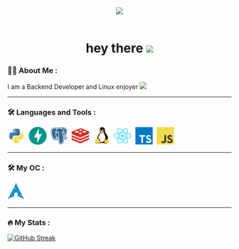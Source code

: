 <div id="header" align="center">
 <img 
src="https://media1.giphy.com/media/v1.Y2lkPTc5MGI3NjExMzQ2OWl5bTg1MnBiM3o4bWhvMm41MDVwbnJxbDAyaGNrd2l2NW0wNiZlcD12MV9pbnRlcm5hbF9naWZfYnlfaWQmY3Q9Zw/MDJ9IbxxvDUQM/giphy.gif" />
</div>

<div align='center'>
<img src="https://komarev.com/ghpvc/?username=DimaKrylovDev&style=for-the-badge&color=red" alt=""/>
</div>

<h1 align='center'>
  hey there
 <img src="https://media.giphy.com/media/hvRJCLFzcasrR4ia7z/giphy.gif" width="30px"/>
</h1>

### :man_technologist: About Me :
I am a Backend Developer and Linux enjoyer <img src="https://media.giphy.com/media/WUlplcMpOCEmTGBtBW/giphy.gif" width="30"> 

---

### :hammer_and_wrench: Languages and Tools :
<div>
 <img src="https://github.com/devicons/devicon/blob/master/icons/python/python-original.svg" title="Python" alt="Python" width="40" height="40"/>&nbsp;
 <img src="https://github.com/devicons/devicon/blob/master/icons/fastapi/fastapi-original.svg" title="FastAPI" alt="FastAPI" width="40" height="40"/>&nbsp;
 <img src="https://github.com/devicons/devicon/blob/ca28c779441053191ff11710fe24a9e6c23690d6/icons/postgresql/postgresql-plain.svg#L1" title="PostgreSQL" alt="PostgreSQL" width="40" height="40"/>&nbsp;
 <img src="https://github.com/devicons/devicon/blob/ca28c779441053191ff11710fe24a9e6c23690d6/icons/redis/redis-plain.svg#L1" title="Redis" alt="Redis" width="40" height="40"/>&nbsp;
 <img src="https://github.com/devicons/devicon/blob/ca28c779441053191ff11710fe24a9e6c23690d6/icons/linux/linux-original.svg#L1" title="Linux" alt="Linux" width="40" height="40"/>&nbsp;
  <img src="https://github.com/devicons/devicon/blob/ca28c779441053191ff11710fe24a9e6c23690d6/icons/react/react-original.svg#L1" title="React" alt="React" width="40" height="40"/>&nbsp;
 <img src="https://github.com/devicons/devicon/blob/ca28c779441053191ff11710fe24a9e6c23690d6/icons/typescript/typescript-plain.svg#L1" title="TypeScript" alt="TypeScript" width="40" height="40"/>&nbsp;
 <img src="https://github.com/devicons/devicon/blob/ca28c779441053191ff11710fe24a9e6c23690d6/icons/javascript/javascript-original.svg#L1" title="JavaScript" alt="JavaScript" width="40" height="40"/>&nbsp;
</div>

---

### :hammer_and_wrench: My OC :
<div>
  <img src="https://github.com/devicons/devicon/blob/ca28c779441053191ff11710fe24a9e6c23690d6/icons/archlinux/archlinux-original.svg" title="ArchLinux" alt="ArchLinux" width="40" height="40"/>&nbsp;
</div>

---

### :fire: My Stats :
[![GitHub Streak](http://github-readme-streak-stats.herokuapp.com?user=DimaKrylovDev&theme=blux)](https://git.io/streak-stats)


<!--
**DimaKrylovDev/DimaKrylovDev** is a ✨ _special_ ✨ repository because its `README.md` (this file) appears on your GitHub profile.

Here are some ideas to get you started:

- 🔭 I’m currently working on ...
- 🌱 I’m currently learning ...
- 👯 I’m looking to collaborate on ...
- 🤔 I’m looking for help with ...
- 💬 Ask me about ...
- 📫 How to reach me: ...
- 😄 Pronouns: ...
- ⚡ Fun fact: ...
-->
 

